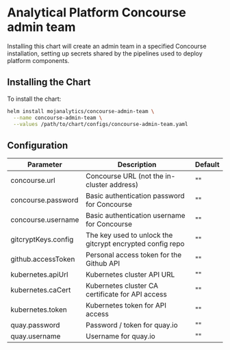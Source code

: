 # Analytical Platform Concourse admin team

Installing this chart will create an admin team in a specified Concourse
installation, setting up secrets shared by the pipelines used to deploy platform
components.


## Installing the Chart

To install the chart:
```bash
helm install mojanalytics/concourse-admin-team \
  --name concourse-admin-team \
  --values /path/to/chart/configs/concourse-admin-team.yaml
```


## Configuration

| Parameter  | Description  | Default  |
| ---------- | ------------ | -------- |
| concourse.url | Concourse URL (not the in-cluster address) | "" |
| concourse.password | Basic authentication password for Concourse | "" |
| concourse.username | Basic authentication username for Concourse | "" |
| gitcryptKeys.config | The key used to unlock the gitcrypt encrypted config repo | "" |
| github.accessToken | Personal access token for the Github API | "" |
| kubernetes.apiUrl | Kubernetes cluster API URL | "" |
| kubernetes.caCert | Kubernetes cluster CA certificate for API access | "" |
| kubernetes.token | Kubernetes token for API access | "" |
| quay.password | Password / token for quay.io | "" |
| quay.username | Username for quay.io | "" |
